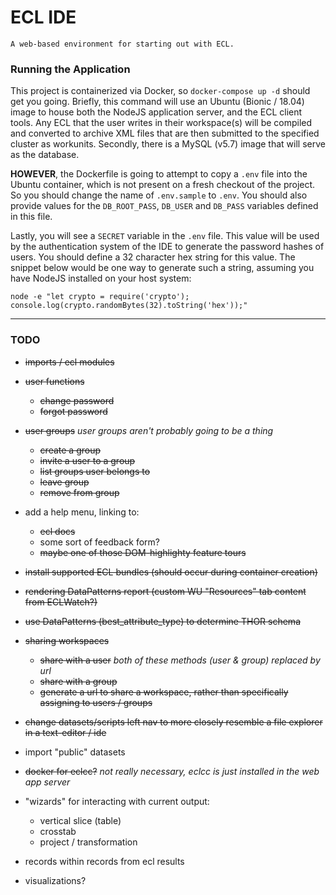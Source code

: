 # ECL IDE

    A web-based environment for starting out with ECL.


### Running the Application

This project is containerized via Docker, so `docker-compose up -d` should get you going. Briefly, this command will use an Ubuntu (Bionic / 18.04) image to house both the NodeJS application server, and the ECL client tools. Any ECL that the user writes in their workspace(s) will be compiled and converted to archive XML files that are then submitted to the specified cluster as workunits. Secondly, there is a MySQL (v5.7) image that will serve as the database.

**HOWEVER**, the Dockerfile is going to attempt to copy a `.env` file into the Ubuntu container, which is not present on a fresh checkout of the project. So you should change the name of `.env.sample` to `.env`. You should also provide values for the `DB_ROOT_PASS`, `DB_USER` and `DB_PASS` variables defined in this file.

Lastly, you will see a `SECRET` variable in the `.env` file. This value will be used by the authentication system of the IDE to generate the password hashes of users. You should define a 32 character hex string for this value. The snippet below would be one way to generate such a string, assuming you have NodeJS installed on your host system:

``` node -e "let crypto = require('crypto'); console.log(crypto.randomBytes(32).toString('hex'));" ```

---

### TODO

* ~~imports / ecl modules~~

* ~~user functions~~
  * ~~change password~~
  * ~~forgot password~~

* ~~user groups~~ _user groups aren't probably going to be a thing_
  * ~~create a group~~
  * ~~invite a user to a group~~
  * ~~list groups user belongs to~~
  * ~~leave group~~
  * ~~remove from group~~

* add a help menu, linking to:
  * ~~ecl docs~~
  * some sort of feedback form?
  * ~~maybe one of those DOM-highlighty feature tours~~

* ~~install supported ECL bundles (should occur during container creation)~~

* ~~rendering DataPatterns report (custom WU "Resources" tab content from ECLWatch?)~~

* ~~use DataPatterns (best_attribute_type) to determine THOR schema~~

* ~~sharing workspaces~~
  * ~~share with a user~~ _both of these methods (user & group) replaced by url_
  * ~~share with a group~~
  * ~~generate a url to share a workspace, rather than specifically assigning to users / groups~~

* ~~change datasets/scripts left nav to more closely resemble a file explorer in a text-editor / ide~~

* import "public" datasets

* ~~docker for eclcc?~~ _not really necessary, eclcc is just installed in the web app server_

* "wizards" for interacting with current output:
  * vertical slice (table)
  * crosstab
  * project / transformation

* records within records from ecl results

* visualizations?